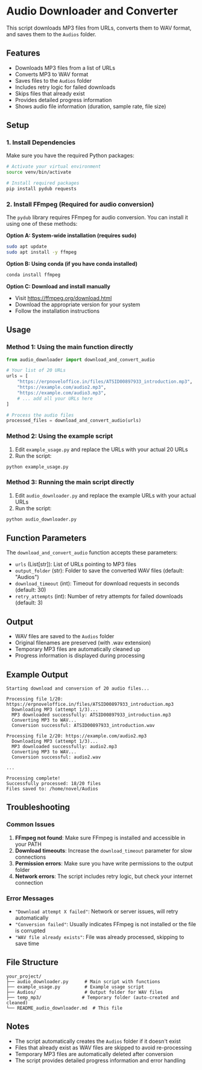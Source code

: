 # Audio Downloader and Converter

This script downloads MP3 files from URLs, converts them to WAV format, and saves them to the `Audios` folder.

## Features

- Downloads MP3 files from a list of URLs
- Converts MP3 to WAV format
- Saves files to the `Audios` folder
- Includes retry logic for failed downloads
- Skips files that already exist
- Provides detailed progress information
- Shows audio file information (duration, sample rate, file size)

## Setup

### 1. Install Dependencies

Make sure you have the required Python packages:

```bash
# Activate your virtual environment
source venv/bin/activate

# Install required packages
pip install pydub requests
```

### 2. Install FFmpeg (Required for audio conversion)

The `pydub` library requires FFmpeg for audio conversion. You can install it using one of these methods:

**Option A: System-wide installation (requires sudo)**
```bash
sudo apt update
sudo apt install -y ffmpeg
```

**Option B: Using conda (if you have conda installed)**
```bash
conda install ffmpeg
```

**Option C: Download and install manually**
- Visit https://ffmpeg.org/download.html
- Download the appropriate version for your system
- Follow the installation instructions

## Usage

### Method 1: Using the main function directly

```python
from audio_downloader import download_and_convert_audio

# Your list of 20 URLs
urls = [
    "https://erpnoveloffice.in/files/ATSID00897933_introduction.mp3",
    "https://example.com/audio2.mp3",
    "https://example.com/audio3.mp3",
    # ... add all your URLs here
]

# Process the audio files
processed_files = download_and_convert_audio(urls)
```

### Method 2: Using the example script

1. Edit `example_usage.py` and replace the URLs with your actual 20 URLs
2. Run the script:
```bash
python example_usage.py
```

### Method 3: Running the main script directly

1. Edit `audio_downloader.py` and replace the example URLs with your actual URLs
2. Run the script:
```bash
python audio_downloader.py
```

## Function Parameters

The `download_and_convert_audio` function accepts these parameters:

- `urls` (List[str]): List of URLs pointing to MP3 files
- `output_folder` (str): Folder to save the converted WAV files (default: "Audios")
- `download_timeout` (int): Timeout for download requests in seconds (default: 30)
- `retry_attempts` (int): Number of retry attempts for failed downloads (default: 3)

## Output

- WAV files are saved to the `Audios` folder
- Original filenames are preserved (with .wav extension)
- Temporary MP3 files are automatically cleaned up
- Progress information is displayed during processing

## Example Output

```
Starting download and conversion of 20 audio files...

Processing file 1/20: https://erpnoveloffice.in/files/ATSID00897933_introduction.mp3
  Downloading MP3 (attempt 1/3)...
  MP3 downloaded successfully: ATSID00897933_introduction.mp3
  Converting MP3 to WAV...
  Conversion successful: ATSID00897933_introduction.wav

Processing file 2/20: https://example.com/audio2.mp3
  Downloading MP3 (attempt 1/3)...
  MP3 downloaded successfully: audio2.mp3
  Converting MP3 to WAV...
  Conversion successful: audio2.wav

...

Processing complete!
Successfully processed: 18/20 files
Files saved to: /home/novel/Audios
```

## Troubleshooting

### Common Issues

1. **FFmpeg not found**: Make sure FFmpeg is installed and accessible in your PATH
2. **Download timeouts**: Increase the `download_timeout` parameter for slow connections
3. **Permission errors**: Make sure you have write permissions to the output folder
4. **Network errors**: The script includes retry logic, but check your internet connection

### Error Messages

- `"Download attempt X failed"`: Network or server issues, will retry automatically
- `"Conversion failed"`: Usually indicates FFmpeg is not installed or the file is corrupted
- `"WAV file already exists"`: File was already processed, skipping to save time

## File Structure

```
your_project/
├── audio_downloader.py      # Main script with functions
├── example_usage.py         # Example usage script
├── Audios/                  # Output folder for WAV files
├── temp_mp3/               # Temporary folder (auto-created and cleaned)
└── README_audio_downloader.md  # This file
```

## Notes

- The script automatically creates the `Audios` folder if it doesn't exist
- Files that already exist as WAV files are skipped to avoid re-processing
- Temporary MP3 files are automatically deleted after conversion
- The script provides detailed progress information and error handling 